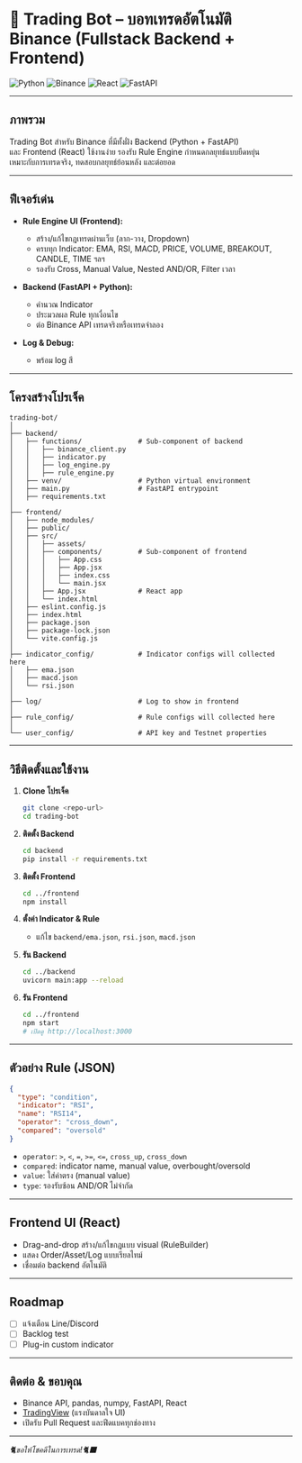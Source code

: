 
# 🚀 Trading Bot – บอทเทรดอัตโนมัติ Binance (Fullstack Backend + Frontend)

![Python](https://img.shields.io/badge/Python-3.9%2B-blue)
![Binance](https://img.shields.io/badge/Binance-Exchange-yellow)
![React](https://img.shields.io/badge/React-UI-green)
![FastAPI](https://img.shields.io/badge/FastAPI-Backend-blueviolet)

---

## ภาพรวม

Trading Bot สำหรับ Binance ที่มีทั้งฝั่ง Backend (Python + FastAPI)  
และ Frontend (React) ใช้งานง่าย รองรับ Rule Engine กำหนดกลยุทธ์แบบยืดหยุ่น  
เหมาะกับการเทรดจริง, ทดสอบกลยุทธ์ย้อนหลัง และต่อยอด

---

## ฟีเจอร์เด่น

- **Rule Engine UI (Frontend):**
  - สร้าง/แก้ไขกฎเทรดผ่านเว็บ (ลาก-วาง, Dropdown)
  - ครบทุก Indicator: EMA, RSI, MACD, PRICE, VOLUME, BREAKOUT, CANDLE, TIME ฯลฯ
  - รองรับ Cross, Manual Value, Nested AND/OR, Filter เวลา

- **Backend (FastAPI + Python):**
  - คำนวณ Indicator
  - ประมวลผล Rule ทุกเงื่อนไข
  - ต่อ Binance API เทรดจริงหรือเทรดจำลอง

- **Log & Debug:**
  - พร้อม log สี

---

## โครงสร้างโปรเจ็ค

```
trading-bot/
│
├── backend/
│   ├── functions/              # Sub-component of backend
│   │   ├── binance_client.py
│   │   ├── indicator.py
│   │   ├── log_engine.py
│   │   ├── rule_engine.py    
│   ├── venv/                   # Python virtual environment
│   ├── main.py                 # FastAPI entrypoint
│   ├── requirements.txt
│
├── frontend/
│   ├── node_modules/
│   ├── public/
│   ├── src/
│   │   ├── assets/
│   │   ├── components/         # Sub-component of frontend
│   │   │   ├── App.css
│   │   │   ├── App.jsx
│   │   │   ├── index.css
│   │   │   └── main.jsx
│   │   ├── App.jsx             # React app
│   │   └── index.html
│   ├── eslint.config.js
│   ├── index.html
│   ├── package.json
│   ├── package-lock.json
│   └── vite.config.js
│
├── indicator_config/           # Indicator configs will collected here
│   ├── ema.json
│   ├── macd.json
│   └── rsi.json
│
├── log/                        # Log to show in frontend
│
├── rule_config/                # Rule configs will collected here
│
└── user_config/                # API key and Testnet properties

```

---

## วิธีติดตั้งและใช้งาน

1. **Clone โปรเจ็ค**
   ```bash
   git clone <repo-url>
   cd trading-bot
   ```

2. **ติดตั้ง Backend**
   ```bash
   cd backend
   pip install -r requirements.txt
   ```

3. **ติดตั้ง Frontend**
   ```bash
   cd ../frontend
   npm install
   ```

4. **ตั้งค่า Indicator & Rule**
   - แก้ไข `backend/ema.json`, `rsi.json`, `macd.json`

5. **รัน Backend**
   ```bash
   cd ../backend
   uvicorn main:app --reload
   ```

6. **รัน Frontend**
   ```bash
   cd ../frontend
   npm start
   # เปิดดู http://localhost:3000
   ```

---

## ตัวอย่าง Rule (JSON)

```json
{
  "type": "condition",
  "indicator": "RSI",
  "name": "RSI14",
  "operator": "cross_down",
  "compared": "oversold"
}
```
- `operator`: `>`, `<`, `=`, `>=`, `<=`, `cross_up`, `cross_down`
- `compared`: indicator name, manual value, overbought/oversold
- `value`: ใส่ค่าตรง (manual value)
- `type`: รองรับซ้อน AND/OR ไม่จำกัด

---

## Frontend UI (React)

- Drag-and-drop สร้าง/แก้ไขกฎแบบ visual (RuleBuilder)
- แสดง Order/Asset/Log แบบเรียลไทม์
- เชื่อมต่อ backend อัตโนมัติ

---

## Roadmap

- [ ] แจ้งเตือน Line/Discord
- [ ] Backlog test
- [ ] Plug-in custom indicator

---

## ติดต่อ & ขอบคุณ

- Binance API, pandas, numpy, FastAPI, React
- [TradingView](https://tradingview.com) (แรงบันดาลใจ UI)
- เปิดรับ Pull Request และฟีดแบคทุกช่องทาง

---

_🐈ขอให้โชคดีในการเทรด!🐈‍⬛_
